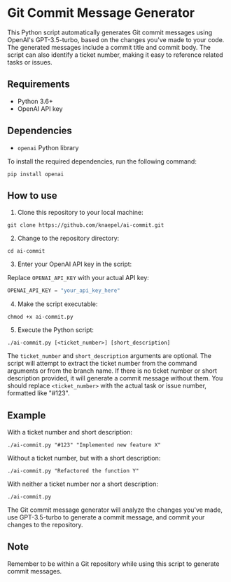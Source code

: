 # Git Commit Message Generator

This Python script automatically generates Git commit messages using OpenAI's GPT-3.5-turbo, based on the changes you've made to your code. The generated messages include a commit title and commit body. The script can also identify a ticket number, making it easy to reference related tasks or issues.

## Requirements

- Python 3.6+
- OpenAI API key

## Dependencies

- `openai` Python library

To install the required dependencies, run the following command:

```
pip install openai
```

## How to use

1. Clone this repository to your local machine:

```
git clone https://github.com/knaepel/ai-commit.git
```

2. Change to the repository directory:

```
cd ai-commit
```

3. Enter your OpenAI API key in the script:

Replace `OPENAI_API_KEY` with your actual API key:

```python
OPENAI_API_KEY = "your_api_key_here"
```

4. Make the script executable:

```
chmod +x ai-commit.py
```

5. Execute the Python script:

```
./ai-commit.py [<ticket_number>] [short_description]
```

The `ticket_number` and `short_description` arguments are optional. The script will attempt to extract the ticket number from the command arguments or from the branch name. If there is no ticket number or short description provided, it will generate a commit message without them. You should replace `<ticket_number>` with the actual task or issue number, formatted like "#123".

## Example

With a ticket number and short description:

```
./ai-commit.py "#123" "Implemented new feature X"
```

Without a ticket number, but with a short description:

```
./ai-commit.py "Refactored the function Y"
```

With neither a ticket number nor a short description:

```
./ai-commit.py
```

The Git commit message generator will analyze the changes you've made, use GPT-3.5-turbo to generate a commit message, and commit your changes to the repository.

## Note

Remember to be within a Git repository while using this script to generate commit messages.
